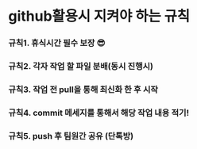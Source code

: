 # github활용시 지켜야 하는 규칙

### 규칙1. 휴식시간 필수 보장 😎
### 규칙2. 각자 작업 할 파일 분배(동시 진행시)
### 규칙3. 작업 전 pull을 통해 최신화 한 후 시작
### 규칙4. commit 메세지를 통해서 해당 작업 내용 적기!
### 규칙5. push 후 팀원간 공유 (단톡방)
